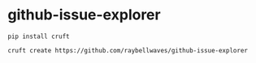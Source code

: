 # github-issue-explorer

```
pip install cruft
```

```
cruft create https://github.com/raybellwaves/github-issue-explorer
```

